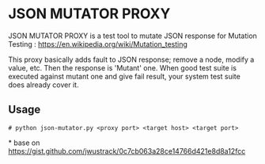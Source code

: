 # JSON MUTATOR PROXY

JSON MUTATOR PROXY is a test tool to mutate JSON response for Mutation Testing : https://en.wikipedia.org/wiki/Mutation_testing

This proxy basically adds fault to JSON response; remove a node, modify a value, etc. Then the response is 'Mutant' one.
When good test suite is executed against mutant one and give fail result, your system test suite does already cover it.

## Usage

```
# python json-mutator.py <proxy port> <target host> <target port>
```

\* base on https://gist.github.com/jwustrack/0c7cb063a28ce14766d421e8d8a12fcc
